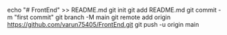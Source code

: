 echo "# FrontEnd" >> README.md
git init
git add README.md
git commit -m "first commit"
git branch -M main
git remote add origin https://github.com/varun75405/FrontEnd.git
git push -u origin main
